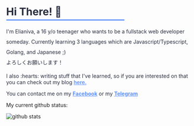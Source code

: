 <div style="color: #292d3e">
	<h1 style="margin: 1rem 0 0">Hi There! 👋</h1>
    <hr style="background-color: #5c90ff; height: 0.2rem; border-radius: 1rem; width: 20rem; margin: .25rem 0 1rem 0"/>
    <p style="line-height: 1.75rem">I'm Elianiva, a 16 y/o teenager who wants to be a fullstack web developer someday. Currently learning 3 languages which are Javascript/Typescript, Golang, and Japanese ;)<br/> よろしくお願いします！</p>

<p>I also :hearts: writing stuff that I've learned, so if you are interested on that you can check out my blog  <a href="https://elianiva.github.io/" style="color: #5c90ff; font-weight: 600; width: 8rem; margin: 0 auto 1rem; border-radius: .25rem">here.</a></p>
	<p>You can contact me on my <a style="color: #5c90ff; font-weight: bold;" href="https://facebook.com/ho0m4n" target="_blank">Facebook</a> or my <a style="color: #5c90ff; font-weight: bold;" href="https://t.me/elianiva" target="_blank">Telegram</a></p>
</div>

<p>My current github status:</p>

![github stats](https://github-readme-stats.vercel.app/api?username=elianiva&show_icons=true)
